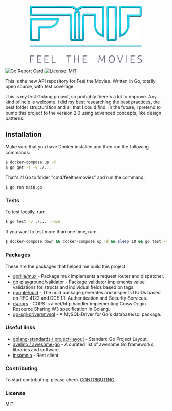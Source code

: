 <p align="center"><img src="./assets/img/logo.png" width="350"></p>

[![Go Report Card](https://goreportcard.com/badge/github.com/cyruzin/feelthemovies)](https://goreportcard.com/report/github.com/cyruzin/feelthemovies) [![License: MIT](https://img.shields.io/badge/License-MIT-yellow.svg)](https://opensource.org/licenses/MIT)

This is the new API repository for Feel the Movies. Written in Go, totally open source, with test coverage.

This is my first Golang project, so probably there's a lot to improve. Any kind of help is welcome. I did my best researching the best practices, the best folder structuration and all that I could find. In the future, I pretend to bump this project to the version 2.0 using advanced concepts, like design patterns.

## Installation

Make sure that you have Docker installed and then run the following commands:

```sh
$ docker-compose up -d
$ go get -t -v ./... 
```

That's it! Go to folder "cmd/feelthemovies" and run the command:

```sh
$ go run main.go
```

### Tests 

To test locally, run:

```sh
$ go test -v ./... -race
```
If you want to test more than one time, run:

```sh
$ docker-compose down && docker-compose up -d && sleep 10 && go test -v ./... -race
```
### Packages

These are the packages that helped me build this project:

* [gorilla/mux](https://github.com/gorilla/mux) - Package mux implements a request router and dispatcher.
* [go-playground/validator](https://github.com/go-playground/validator) - 
Package validator implements value validations for structs and individual fields based on tags.
* [google/uuid](https://github.com/google/uuid) - 
The uuid package generates and inspects UUIDs based on RFC 4122 and DCE 1.1: Authentication and Security Services.
* [rs/cors](https://github.com/rs/cors) - 
CORS is a net/http handler implementing Cross Origin Resource Sharing W3 specification in Golang.
* [go-sql-driver/mysql](https://github.com/go-sql-driver/mysql) - A MySQL-Driver for Go's database/sql package.

### Useful links

* [golang-standards / project-layout](https://github.com/golang-standards/project-layout) - Standard Go Project Layout.
* [avelino / awesome-go](https://github.com/avelino/awesome-go) - 
A curated list of awesome Go frameworks, libraries and software.
* [insomnia](https://insomnia.rest/download/) - Rest client.

### Contributing

To start contributing, please check [CONTRIBUTING](https://github.com/cyruzin/feelthemovies/blob/master/CONTRIBUTING.md).

### License

MIT
